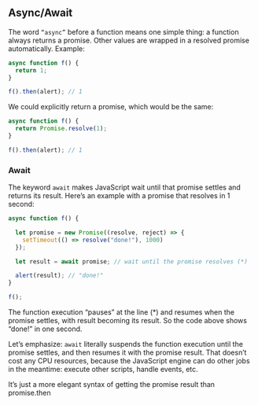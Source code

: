## Async/Await

The word ``“async”`` before a function means one simple thing: a function always returns a promise. Other values are wrapped in a resolved promise automatically.
Example: 
```js
async function f() {
  return 1;
}

f().then(alert); // 1
```
We could explicitly return a promise, which would be the same:
```js
async function f() {
  return Promise.resolve(1);
}

f().then(alert); // 1
```

### Await 
The keyword ``await`` makes JavaScript wait until that promise settles and returns its result.
Here’s an example with a promise that resolves in 1 second:
```js
async function f() {

  let promise = new Promise((resolve, reject) => {
    setTimeout(() => resolve("done!"), 1000)
  });

  let result = await promise; // wait until the promise resolves (*)

  alert(result); // "done!"
}

f();
```
The function execution “pauses” at the line (*) and resumes when the promise settles, with result becoming its result. So the code above shows “done!” in one second.

Let’s emphasize: ``await`` literally suspends the function execution until the promise settles, and then resumes it with the promise result. That doesn’t cost any CPU resources, because the JavaScript engine can do other jobs in the meantime: execute other scripts, handle events, etc.

It’s just a more elegant syntax of getting the promise result than promise.then